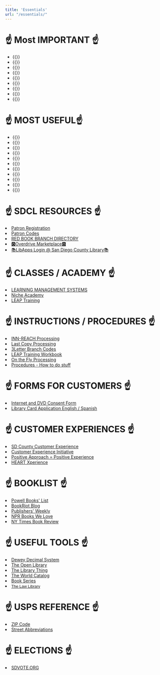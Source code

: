 ```yaml
---
title: 'Essentials'
url: "/essentials/"
---
```


#   ☝️ Most IMPORTANT ☝️

- {{<extlink text="SDCL" href="http://sdcl.org/" icon="fa fa-external-link">}}
- {{<extlink text="LEAP" href="http://leap.sdcl.org/leapwebapp/login" icon="fa fa-external-link">}}
- {{<extlink text="Elibrary" href="http://sdcl.org/elibrary" icon="fa fa-external-link">}}
- {{<extlink text="Newspaper" href="https://www.sdcl.org/resources/magazines-newspapers/" icon="fa fa-external-link">}}
- {{<extlink text="Events" href="https://sdcl.bibliocommons.com/v2/events/" icon="fa fa-external-link">}}
- {{<extlink text="Libby Help" href="https://help.libbyapp.com/en-us/index.htm" icon="fa fa-external-link">}}
- {{<extlink text="Timesheet" href="https://cosdremote.sandiegocounty.gov/?ID=5c0eda70-7bd3-4544-c5e9-54ef5484db9a#/login" icon="fa fa-external-link">}}
- {{<extlink text="EMAIL" href="https://login.microsoftonline.com/common/oauth2/authorize?client_id=00000002-0000-0ff1-ce00-000000000000&redirect_uri=https%3a%2f%2foutlook.office365.com%2fowa%2f&resource=00000002-0000-0ff1-ce00-000000000000&response_mode=form_post&response_type=code+id_token&scope=openid&msafed=1&msaredir=1&client-request-id=0e492742-c2bd-8ed0-9837-79d5de80fcfa&protectedtoken=true&claims=%7b%22id_token%22%3a%7b%22xms_cc%22%3a%7b%22values%22%3a%5b%22CP1%22%5d%7d%7d%7d&nonce=638064736593742166.54fd9d96-576a-427a-a0e6-dbe8d6bf4f8b&state=DctBC4IwGIBhrf_SbTnn9m07SAchJDTCgsLbPjchaSgqRv--HZ739sZRFO2DXRDTkEhCpihwmYHQmeQsBTgK3lttNRAhwRDOpCGGOiAWnbKAPe8VxuG9JePXJKdlNavL08Ps7Ht23foYc1M2tCtrqH56s69mQabnymvf-s_QPmp2vYsBGd3weZ6w0BP6y-YK9Qc&sso_reload=true" icon="fa fa-external-link">}}     
- {{<extlink text="Branch Calendar" href="https://www.canva.com/design/DAFmlLAq9zw/Z5TmbzAECWHdILhN31-t4g/view?utm_content=DAFmlLAq9zw&utm_campaign=designshare&utm_medium=link&utm_source=editor" icon="fa fa-external-link">}}

#  ☝️ MOST USEFUL☝️

- {{<extlink Intranet="SDCL" href="https://sdcountycagov.sharepoint.com/sites/SDCL/SitePages/Home.aspx/" icon="fa fa-external-link">}}
- {{<extlink text="Insite Page" href="https://sdcountycagov.sharepoint.com/sites/InSite/Pages/default.aspx" icon="fa fa-external-link">}}
- {{<extlink text="Shared Documents" href="https://sdcountycagov.sharepoint.com/sites/SDCL/BranchSites/SM/Page%20Library/Shared%20Documents.aspx" icon="fa fa-external-link">}}
- {{<extlink text="LME" href="" icon="fa fa-external-link">}}
- {{<extlink text="https://sdcountycagov.sharepoint.com/sites/SDCL/Programming/SitePages/Home.aspx" icon="fa fa-external-link">}}
- {{<extlink text="FORMS" href="https://sdcountycagov.sharepoint.com/sites/SDCL/SitePages/Forms.aspx" icon="fa fa-external-link">}}
- {{<extlink text="BI-WEEKLY MEETING NOTES" href="https://sdcountycagov.sharepoint.com/sites/SDCL/SitePages/Bi-Weekly%20Department%20Updates.aspx" icon="fa fa-external-link">}}
- {{<extlink text="SDCL" href="" icon="fa fa-external-link">}}
- {{<extlink text="STAFF" href="https://sdcountycagov.sharepoint.com/sites/SDCL/SitePages/Staff.aspx" icon="fa fa-external-link">}}
- {{<extlink text="BRANCH PROCEDURES" href="https://sdcountycagov.sharepoint.com/sites/SDCL/Procedures/SitePages/Home.aspx" icon="fa fa-external-link">}}
- {{<extlink text="PEOPLESOFT" href="https://cosdremote.sandiegocounty.gov/?ID=5c0eda70-7bd3-4544-c5e9-54ef5484db9a#/apps" icon="fa fa-external-link">}}

#  ☝️ SDCL RESOURCES ☝️

<li><a href="https://sdcountycagov.sharepoint.com/sites/SDCL/ILSInfo/Shared%20Documents/Patron%20Registration.pdf#search=Patron" target="_blank">Patron Registration</a><br />
<li><a href="https://sdcountycagov.sharepoint.com/sites/SDCL/ILSInfo/Shared%20Documents/Patron%20Codes.pdf#search=Patron" target="_blank">Patron Codes</a><br />
<li><a href="https://sdcountycagov.sharepoint.com/sites/SDCL/BranchSites/SM/Shared%20Documents/Red%20Book%20-%20Branch%20Directory%20Listing/SDCL_Telephone%20Roster%20-%20April%20%202024.pdf" target="_blank">RED BOOK BRANCH DIRECTORY</a><br />
<li><a href="https://marketplace.overdrive.com/Account/Login" target="_blank">🅾️Overdrive Marketplace🅾️</a><br />	
<li><a href="https://sdcl.libapps.com/libapps/login.php" target="_blank">📚LibApps Login @ San Diego County Library📚</a><br />



#  ☝️ CLASSES / ACADEMY ☝️

<li><a href="https://cosdlms.sumtotal.host/rcore/c/dash/home/Learner?isDeepLink=1" target="_blank">LEARNING MANAGEMENT SYSTEMS</a><br />
<li><a href="https://my.nicheacademy.com/sandiego-staff/course/42197/lesson/134893" target="_blank">Niche Academy</a><br />
<li><a href="https://sdcountycagov.sharepoint.com/sites/SDCL/ILSInfo/SitePages/Training%20Resources.aspx" target="_blank">LEAP Training</a><br />



#  ☝️ INSTRUCTIONS / PROCEDURES ☝️

<li><a href="https://sdcountycagov.sharepoint.com/sites/SDCL/Procedures/Shared%20Documents/INN-Reach%20Processing.pdf" target="_blank">INN-REACH Processing</a><br />
<li><a href="https://sdcountycagov.sharepoint.com/sites/SDCL/Procedures/Shared%20Documents/Last%20Copy%20in%20System.pdf" target="_blank">Last Copy Processing</a><br />
<li><a href="https://sdcountycagov.sharepoint.com/sites/SDCL/ILSInfo/Shared%20Documents/3%20Letter%20Branch%20Codes.pdf" target="_blank">3Letter Branch Codes</a><br />
<li><a href="https://sdcountycagov.sharepoint.com/sites/SDCL/ILSInfo/Shared%20Documents/Leap%20Scenario%20Workbook.pdf" target="_blank">LEAP Training Workbook</a><br />
<li><a href="https://sdcountycagov.sharepoint.com/sites/SDCL/ILSInfo/Shared%20Documents/LEAP%20Adding%20On%20the%20Fly%20Records.pdf" target="_blank">On the Fly Processing</a><br />
<li><a href="https://sdcountycagov.sharepoint.com/sites/SDCL/Procedures/SitePages/Home.aspx?CT=1725913895473&OR=OWA-NT-Mail&CID=cd345f21-b601-2eee-dbda-1353cdbaa5a0" target="_blank">Procedures - How to do stuff</a><br />



#  ☝️ FORMS FOR CUSTOMERS ☝️

<li><a href="https://sdcountycagov.sharepoint.com/sites/SDCL/Shared%20Documents/Internet%20and%20DVD%20Parental%20Consent%20-%20English%20and%20Spanish.pdf" target="_blank">Internet and DVD Consent Form</a><br />
<li><a href="https://sdcountycagov.sharepoint.com/sites/SDCL/Shared%20Documents/Library%20Card%20Application%20-%20English%20and%20Spanish.pdf" target="_blank">Library Card Application English / Spanish</a><br />



# ☝️ CUSTOMER EXPERIENCES ☝️

<li><a href="https://sdcountycagov.sharepoint.com/sites/InSite/fg3/dhr/Pages/DHR%20Programs/Customer-Service-Program.aspx " target="_blank">SD County Customer Experience</a><br />
<li><a href="https://sdcountycagov.sharepoint.com/sites/InSite/fg3/dhr/DHR%20Documents/CEI/Customer%20Experience%20Initiative_Full%20Sheet%20FINAL.pdf" target="_blank">Customer Experience Initiative</a><br />	
<li><a href="https://sdcountycagov.sharepoint.com/sites/InSite/fg3/dhr/DHR%20Documents/C3_AmbassadorJourney_10_16_2014.pdf
" target="_blank">Positive Approach = Positive Experience</a><br />
<li><a href="https://sdcountycagov.sharepoint.com/sites/SDCL/BranchSites/SM/Shared%20Documents/Customer%20Service/heat%20with%20heart.pdf" target="_blank">HEART Xperience</a></li>	



# ☝️ BOOKLIST ☝️

<li><a href="https://www.powells.com/staff-picks" target="_blank">Powell Books' List</a><br />
<li><a href="https://bookriot.com/" target="_blank">BookRiot Blog</a><br />
<li><a href="https://www.publishersweekly.com/pw/nielsen/index.html/" target="_blank">Publishers' Weekly</a><br />
<li><a href="https://apps.npr.org/best-books/#view=covers&year=2023" target="_blank">NPR Books We Love</a><br />
<li><a href="https://www.nytimes.com/section/books/review" target="_blank">NY Times Book Review</a><br />



# ☝️ USEFUL TOOLS ☝️

<li><a href="https://www.librarything.com/mds/" target="_blank">Dewey Decimal System</a><br />
<li><a href="https://openlibrary.org/" target="_blank">The Open Library</a><br />
<li><a href="https://www.librarything.com/" target="_blank">The Library Thing</a><br />
<li><a href="https://search.worldcat.org/" target="_blank">The World Catalog</a><br />
<li><a href="https://www.bookseriesinorder.com/" target="_blank">Book Series</a><br />
<font face="Verdana, sans-serif" size="2">
<li><a href="https://sandiegolawlibrary.org/" target="_blank">The Law Library</a><br />
</font></p>



# ☝️ USPS REFERENCE ☝️

<li><a href="http://zip4.usps.com/zip4/welcome.jsp" target="_blank">ZIP Code</a><br />
<li><a href="https://pe.usps.com/text/pub28/28apc_002.htm" target="_blank">Street Abbreviations</a><br />



# ☝️ ELECTIONS ☝️

<li><a href="https://www.sdvote.com/content/rov/en/elections/election_information.html" target="_blank">SDVOTE.ORG</a><br />


